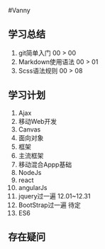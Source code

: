 #Vanny

## 学习总结
1. git简单入门 00 > 00
2. Markdown使用语法 00 > 01
3. Scss语法规则 00 > 08

## 学习计划
1. Ajax
2. 移动Web开发
3. Canvas
4. 面向对象
5. 框架
6. 主流框架
7. 移动混合Appp基础
8. NodeJs
9. react
10. angularJs
11. jquery过一遍 12.01~12.31
12. BootStrap过一遍 待定
13. ES6

## 存在疑问